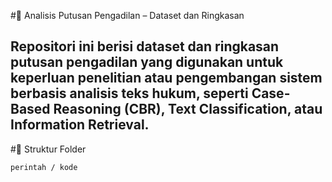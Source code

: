 #📘 Analisis Putusan Pengadilan – Dataset dan Ringkasan

Repositori ini berisi dataset dan ringkasan putusan pengadilan yang digunakan untuk keperluan penelitian atau pengembangan sistem berbasis analisis teks hukum, seperti Case-Based Reasoning (CBR), Text Classification, atau Information Retrieval.
---
#📂 Struktur Folder
```bash
perintah / kode
